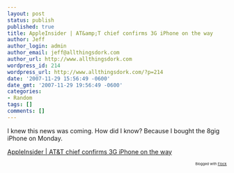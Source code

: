 ```yaml
---
layout: post
status: publish
published: true
title: AppleInsider | AT&amp;T chief confirms 3G iPhone on the way
author: Jeff
author_login: admin
author_email: jeff@allthingsdork.com
author_url: http://www.allthingsdork.com
wordpress_id: 214
wordpress_url: http://www.allthingsdork.com/?p=214
date: '2007-11-29 15:56:49 -0600'
date_gmt: '2007-11-29 19:56:49 -0600'
categories:
- Random
tags: []
comments: []
---
```

<p>I knew this news was coming. How did I know? Because I bought the 8gig iPhone on Monday.</p>
<p><a href="http://www.appleinsider.com/articles/07/11/29/att_chief_confirms_3g_iphone_on_the_way.html">AppleInsider | AT&amp;T chief confirms 3G iPhone on the way</a> </p>
<p style="text-align: right; font-size: 8px">Blogged with <a href="http://www.flock.com/blogged-with-flock" title="Flock" target="_new">Flock</a></p></p>
